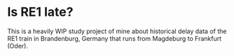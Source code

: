 # Is RE1 late?

This is a heavily WIP study project of mine about historical delay data of the RE1 train in Brandenburg, Germany that runs from Magdeburg to Frankfurt (Oder).
